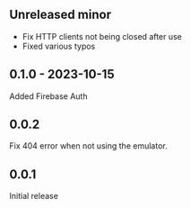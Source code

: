 ## Unreleased minor

- Fix HTTP clients not being closed after use
- Fixed various typos

## 0.1.0 - 2023-10-15

Added Firebase Auth

## 0.0.2

Fix 404 error when not using the emulator.

## 0.0.1

Initial release

